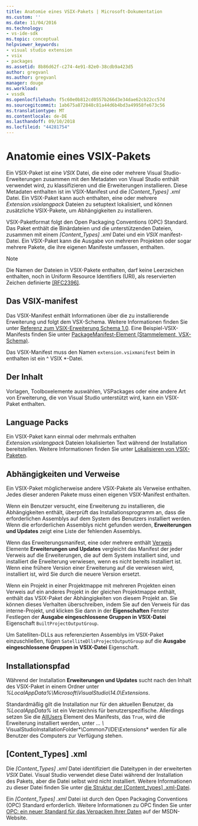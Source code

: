 ```yaml
---
title: Anatomie eines VSIX-Pakets | Microsoft-Dokumentation
ms.custom: ''
ms.date: 11/04/2016
ms.technology:
- vs-ide-sdk
ms.topic: conceptual
helpviewer_keywords:
- visual studio extension
- vsix
- packages
ms.assetid: 8b86d62f-c274-4e91-82e0-38cdb9a423d5
author: gregvanl
ms.author: gregvanl
manager: douge
ms.workload:
- vssdk
ms.openlocfilehash: f5c60e0b812cd0557b266d3e34dae62cb22cc57d
ms.sourcegitcommit: 1ab675a872848c81a44d6b4bd3a49958fe673c56
ms.translationtype: MT
ms.contentlocale: de-DE
ms.lasthandoff: 09/10/2018
ms.locfileid: "44281754"
---
```

# <a name="anatomy-of-a-vsix-package"></a>Anatomie eines VSIX-Pakets
Ein VSIX-Paket ist eine *VSIX* Datei, die eine oder mehrere Visual Studio-Erweiterungen zusammen mit den Metadaten von Visual Studio enthält verwendet wird, zu klassifizieren und die Erweiterungen installieren. Diese Metadaten enthalten ist im VSIX-Manifest und die *[Content_Types] .xml* Datei. Ein VSIX-Paket kann auch enthalten, eine oder mehrere *Extension.vsixlangpack* Dateien zu setuptext lokalisiert, und können zusätzliche VSIX-Pakete, um Abhängigkeiten zu installieren.  
  
 VSIX-Paketformat folgt den Open Packaging Conventions (OPC) Standard. Das Paket enthält die Binärdateien und die unterstützenden Dateien, zusammen mit einem *[Content_Types] .xml* Datei und ein *VSIX* manifest-Datei. Ein VSIX-Paket kann die Ausgabe von mehreren Projekten oder sogar mehrere Pakete, die ihre eigenen Manifeste umfassen, enthalten.  
  
> [!NOTE]
>  Die Namen der Dateien in VSIX-Pakete enthalten, darf keine Leerzeichen enthalten, noch in Uniform Resource Identifiers (URI), als reservierten Zeichen definierte [ \[RFC2396\]](http://go.microsoft.com/fwlink/?LinkId=90339).  
  
## <a name="the-vsix-manifest"></a>Das VSIX-manifest  
 Das VSIX-Manifest enthält Informationen über die zu installierende Erweiterung und folgt dem VSX-Schema. Weitere Informationen finden Sie unter [Referenz zum VSIX-Erweiterung Schema 1.0](https://msdn.microsoft.com/library/76e410ec-b1fb-4652-ac98-4a4c52e09a2b). Eine Beispiel-VSIX-Manifests finden Sie unter [PackageManifest-Element (Stammelement, VSX-Schema)](https://msdn.microsoft.com/library/f8ae42ba-775a-4d2b-976a-f556e147f187).  
  
 Das VSIX-Manifest muss den Namen `extension.vsixmanifest` beim in enthalten ist ein ^ VSIX *-Datei.  
  
## <a name="the-content"></a>Der Inhalt  
 Vorlagen, Toolboxelemente auswählen, VSPackages oder eine andere Art von Erweiterung, die von Visual Studio unterstützt wird, kann ein VSIX-Paket enthalten.  
  
## <a name="language-packs"></a>Language Packs  
 Ein VSIX-Paket kann einmal oder mehrmals enthalten *Extension.vsixlangpack* Dateien lokalisierten Text während der Installation bereitstellen. Weitere Informationen finden Sie unter [Lokalisieren von VSIX-Paketen](../extensibility/localizing-vsix-packages.md).  
  
## <a name="dependencies-and-references"></a>Abhängigkeiten und Verweise  
 Ein VSIX-Paket möglicherweise andere VSIX-Pakete als Verweise enthalten. Jedes dieser anderen Pakete muss einen eigenen VSIX-Manifest enthalten.  
  
 Wenn ein Benutzer versucht, eine Erweiterung zu installieren, die Abhängigkeiten enthält, überprüft das Installationsprogramm an, dass die erforderlichen Assemblys auf dem System des Benutzers installiert werden. Wenn die erforderlichen Assemblys nicht gefunden werden, **Erweiterungen und Updates** zeigt eine Liste der fehlenden Assemblys.  
  
 Wenn das Erweiterungsmanifest, eine oder mehrere enthält [Verweis](/previous-versions/visualstudio/visual-studio-2010/dd393687(v=vs.100)) Elemente **Erweiterungen und Updates** vergleicht das Manifest der jeder Verweis auf die Erweiterungen, die auf dem System installiert sind, und installiert die Erweiterung verwiesen, wenn es nicht bereits installiert ist. Wenn eine frühere Version einer Erweiterung auf die verwiesen wird, installiert ist, wird Sie durch die neuere Version ersetzt.  
  
 Wenn ein Projekt in einer Projektmappe mit mehreren Projekten einen Verweis auf ein anderes Projekt in der gleichen Projektmappe enthält, enthält das VSIX-Paket der Abhängigkeiten von diesem Projekt an. Sie können dieses Verhalten überschreiben, indem Sie auf den Verweis für das interne-Projekt, und klicken Sie dann in der **Eigenschaften** Fenster Festlegen der **Ausgabe eingeschlossene Gruppen in VSIX-Datei** Eigenschaft `BuiltProjectOutputGroup`.  
  
 Um Satelliten-DLLs aus referenzierten Assemblys im VSIX-Paket einzuschließen, fügen `SatelliteDllsProjectOutputGroup` auf die **Ausgabe eingeschlossene Gruppen in VSIX-Datei** Eigenschaft.  
  
## <a name="installation-location"></a>Installationspfad  
 Während der Installation **Erweiterungen und Updates** sucht nach den Inhalt des VSIX-Paket in einem Ordner unter *%LocalAppData%\Microsoft\VisualStudio\14.0\Extensions*.  
  
 Standardmäßig gilt die Installation nur für den aktuellen Benutzer, da *%LocalAppData%* ist ein Verzeichnis für benutzerspezifische. Allerdings setzen Sie die [AllUsers](https://msdn.microsoft.com/library/ac817f50-3276-4ddb-b467-8bbb1432455b) Element des Manifests, das `True`, wird die Erweiterung installiert werden, unter *... \\* VisualStudioInstallationFolder*\Common7\IDE\Extensions* werden für alle Benutzer des Computers zur Verfügung stehen.  
  
## <a name="contenttypesxml"></a>[Content_Types] .xml  
 Die *[Content_Types] .xml* Datei identifiziert die Dateitypen in der erweiterten *VSIX* Datei. Visual Studio verwendet diese Datei während der Installation des Pakets, aber die Datei selbst wird nicht installiert. Weitere Informationen zu dieser Datei finden Sie unter [die Struktur der [Content_types] .xml-Datei](the-structure-of-the-content-types-dot-xml-file.md).  
  
 Ein *[Content_Types] .xml* Datei ist durch den Open Packaging Conventions (OPC) Standard erforderlich. Weitere Informationen zu OPC finden Sie unter [OPC: ein neuer Standard für das Verpacken Ihrer Daten](https://blogs.msdn.microsoft.com/msdnmagazine/2007/08/08/opc-a-new-standard-for-packaging-your-data/) auf der MSDN-Website.